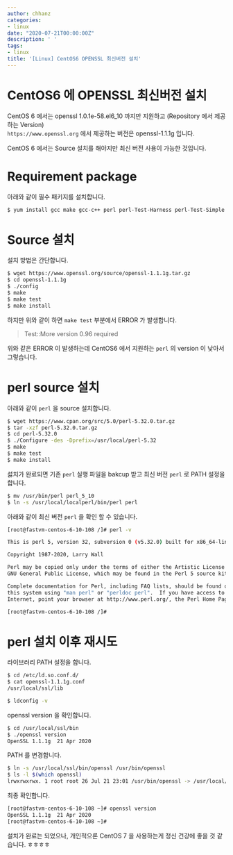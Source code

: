 ```yaml
---
author: chhanz
categories:
- linux
date: "2020-07-21T00:00:00Z"
description: ' '
tags:
- linux
title: '[Linux] CentOS6 OPENSSL 최신버전 설치'
---
```


# CentOS6 에 OPENSSL 최신버전 설치
CentOS 6 에서는 openssl 1.0.1e-58.el6_10 까지만 지원하고 (Repository 에서 제공하는 Version)   
`https://www.openssl.org` 에서 제공하는 버전은 openssl-1.1.1g 입니다.   
    
CentOS 6 에서는 Source 설치를 해야지만 최신 버전 사용이 가능한 것입니다.   
   
# Requirement package
아래와 같이 필수 패키지를 설치합니다.   
```bash
$ yum install gcc make gcc-c++ perl perl-Test-Harness perl-Test-Simple zlib-devel
```
   
# Source 설치
설치 방법은 간단합니다.   
```bash
$ wget https://www.openssl.org/source/openssl-1.1.1g.tar.gz
$ cd openssl-1.1.1g
$ ./config
$ make
$ make test
$ make install
```
하지만 위와 같이 하면 `make test` 부분에서 ERROR 가 발생합니다.   
   
> Test::More version 0.96 required     
   
위와 같은 ERROR 이 발생하는데 CentOS6 에서 지원하는 `perl` 의 version 이 낮아서 그렇습니다.   
   
# perl source 설치
아래와 같이 `perl` 을 source 설치합니다.   
```bash
$ wget https://www.cpan.org/src/5.0/perl-5.32.0.tar.gz
$ tar -xzf perl-5.32.0.tar.gz
$ cd perl-5.32.0
$ ./Configure -des -Dprefix=/usr/local/perl-5.32
$ make
$ make test
$ make install
```
   
섫치가 완료되면 기존 `perl` 실행 파일을 bakcup 받고 최신 버전 `perl` 로 PATH 설정을 합니다.   
```bash
$ mv /usr/bin/perl perl_5_10
$ ln -s /usr/local/localperl/bin/perl perl
```
   
아래와 같이 최신 버전 `perl` 을 확인 할 수 있습니다.   
```bash
[root@fastvm-centos-6-10-108 /]# perl -v

This is perl 5, version 32, subversion 0 (v5.32.0) built for x86_64-linux

Copyright 1987-2020, Larry Wall

Perl may be copied only under the terms of either the Artistic License or the
GNU General Public License, which may be found in the Perl 5 source kit.

Complete documentation for Perl, including FAQ lists, should be found on
this system using "man perl" or "perldoc perl".  If you have access to the
Internet, point your browser at http://www.perl.org/, the Perl Home Page.

[root@fastvm-centos-6-10-108 /]#
```
   
# perl 설치 이후 재시도
라이브러리 PATH 설정을 합니다.   
```bash
$ cd /etc/ld.so.conf.d/
$ cat openssl-1.1.1g.conf
/usr/local/ssl/lib

$ ldconfig -v
```
   
openssl version 을 확인합니다.   
```bash   
$ cd /usr/local/ssl/bin
$ ./openssl version
OpenSSL 1.1.1g  21 Apr 2020
```
   
PATH 를 변경합니다.   
```bash
$ ln -s /usr/local/ssl/bin/openssl /usr/bin/openssl
$ ls -l $(which openssl)
lrwxrwxrwx. 1 root root 26 Jul 21 23:01 /usr/bin/openssl -> /usr/local/ssl/bin/openssl
```
   
최종 확인합니다.   
```bash
[root@fastvm-centos-6-10-108 ~]# openssl version
OpenSSL 1.1.1g  21 Apr 2020
[root@fastvm-centos-6-10-108 ~]#
```
   
설치가 완료는 되었으나, 개인적으론 CentOS 7 을 사용하는게 정신 건강에 좋을 것 같습니다. ㅎㅎㅎㅎ   
